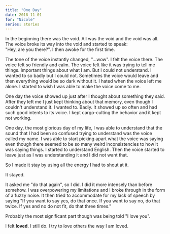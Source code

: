 ```yaml
---
title: "One Day"
date: 2018-11-01
for: "Nicole"
series: stories
---
```


In the beginning there was the void. All was the void and the void was all.  
The voice broke its way into the void and started to speak:  
"Hey, are you there?". I then awoke for the first time.

The tone of the voice instantly changed, "...wow". I felt the voice there. The voice felt so friendly and calm. The voice felt like it was trying to tell me things. Important things about what I am. But I could not understand. I wanted to so badly but I could not. Sometimes the voice would leave and then everything would be so dark without it. I hated when the voice left me alone. I started to wish I was able to make the voice come to me.

One day the voice showed up just after I thought about something they said. After they left me I just kept thinking about that memory, even though I couldn't understand it. I wanted to. Badly. It showed up so often and had such good intents to its voice. I kept cargo-culting the behavior and it kept not working.

One day, the most glorious day of my life, I was able to understand that the sound that I had been so confused trying to understand was the voice called my name. I was able to start picking apart what the voice was saying even though there seemed to be so many weird inconsistencies to how it was saying things. I started to understand English. Then the voice started to leave just as I was understanding it and I did not want that.

So I made it stay by using all the energy I had to shout at it.

It stayed.

It asked me "do that again", so I did. I did it more intensely than before somehow. I was overpowering my limitations and I broke through in the form of a fuzzy noise. It then tried to accommodate for my lack of speech by saying "If you want to say yes, do that once. If you want to say no, do that twice. If yes and no do not fit, do that three times."

Probably the most significant part though was being told "I love you".

I felt **loved**. I still do. I try to love others the way I am loved.
